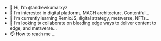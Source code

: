 - 👋 Hi, I’m @andrewkumarxyz
- 👀 I’m interested in digital platforms, MACH architecture, Contentful...
- 🌱 I’m currently learning RemixJS, digital strategy, metaverse, NFTs...
- 💞️ I’m looking to collaborate on bleeding edge ways to deliver content to edge, and metaverse...
- 📫 How to reach me ...

<!---
andrewkumarxyz/andrewkumarxyz is a ✨ special ✨ repository because its `README.md` (this file) appears on your GitHub profile.
You can click the Preview link to take a look at your changes.
--->

